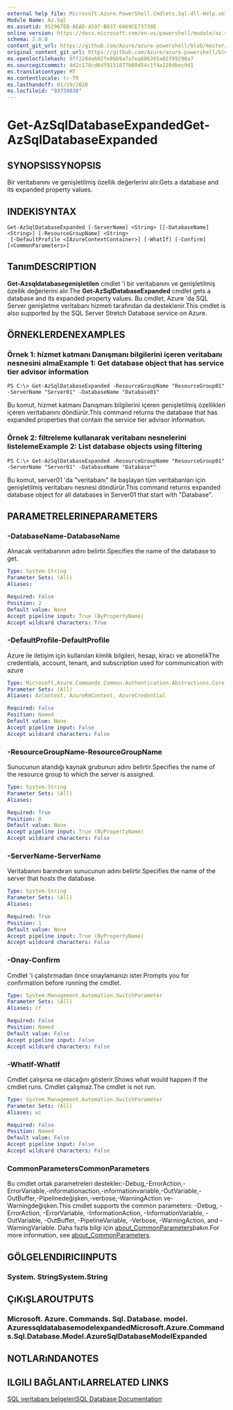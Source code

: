 ```yaml
---
external help file: Microsoft.Azure.PowerShell.Cmdlets.Sql.dll-Help.xml
Module Name: Az.Sql
ms.assetid: 952967EB-AEAD-4597-B837-6669CE73739E
online version: https://docs.microsoft.com/en-us/powershell/module/az.sql/get-azsqldatabaseexpanded
schema: 2.0.0
content_git_url: https://github.com/Azure/azure-powershell/blob/master/src/Sql/Sql/help/Get-AzSqlDatabaseExpanded.md
original_content_git_url: https://github.com/Azure/azure-powershell/blob/master/src/Sql/Sql/help/Get-AzSqlDatabaseExpanded.md
ms.openlocfilehash: 9ff2284e602fe0bb9a7afea886385a02f89298a7
ms.sourcegitcommit: 4d2c178cd6df9151877b08d54c1f4a228dbec9d1
ms.translationtype: MT
ms.contentlocale: tr-TR
ms.lasthandoff: 01/29/2020
ms.locfileid: "93759038"
---
```

# <span data-ttu-id="7e7be-101">Get-AzSqlDatabaseExpanded</span><span class="sxs-lookup"><span data-stu-id="7e7be-101">Get-AzSqlDatabaseExpanded</span></span>

## <span data-ttu-id="7e7be-102">SYNOPSIS</span><span class="sxs-lookup"><span data-stu-id="7e7be-102">SYNOPSIS</span></span>
<span data-ttu-id="7e7be-103">Bir veritabanını ve genişletilmiş özellik değerlerini alır.</span><span class="sxs-lookup"><span data-stu-id="7e7be-103">Gets a database and its expanded property values.</span></span>

## <span data-ttu-id="7e7be-104">INDEKI</span><span class="sxs-lookup"><span data-stu-id="7e7be-104">SYNTAX</span></span>

```
Get-AzSqlDatabaseExpanded [-ServerName] <String> [[-DatabaseName] <String>] [-ResourceGroupName] <String>
 [-DefaultProfile <IAzureContextContainer>] [-WhatIf] [-Confirm] [<CommonParameters>]
```

## <span data-ttu-id="7e7be-105">Tanım</span><span class="sxs-lookup"><span data-stu-id="7e7be-105">DESCRIPTION</span></span>
<span data-ttu-id="7e7be-106">**Get-Azsqldatabasegenişletilen** cmdlet 'i bir veritabanını ve genişletilmiş özellik değerlerini alır.</span><span class="sxs-lookup"><span data-stu-id="7e7be-106">The **Get-AzSqlDatabaseExpanded** cmdlet gets a database and its expanded property values.</span></span>
<span data-ttu-id="7e7be-107">Bu cmdlet, Azure 'da SQL Server genişletme veritabanı hizmeti tarafından da desteklenir.</span><span class="sxs-lookup"><span data-stu-id="7e7be-107">This cmdlet is also supported by the SQL Server Stretch Database service on Azure.</span></span>

## <span data-ttu-id="7e7be-108">ÖRNEKLERDEN</span><span class="sxs-lookup"><span data-stu-id="7e7be-108">EXAMPLES</span></span>

### <span data-ttu-id="7e7be-109">Örnek 1: hizmet katmanı Danışmanı bilgilerini içeren veritabanı nesnesini alma</span><span class="sxs-lookup"><span data-stu-id="7e7be-109">Example 1: Get database object that has service tier advisor information</span></span>
```
PS C:\> Get-AzSqlDatabaseExpanded -ResourceGroupName "ResourceGroup01" -ServerName "Server01" -DatabaseName "Database01"
```

<span data-ttu-id="7e7be-110">Bu komut, hizmet katmanı Danışmanı bilgilerini içeren genişletilmiş özellikleri içeren veritabanını döndürür.</span><span class="sxs-lookup"><span data-stu-id="7e7be-110">This command returns the database that has expanded properties that contain the service tier advisor information.</span></span>

### <span data-ttu-id="7e7be-111">Örnek 2: filtreleme kullanarak veritabanı nesnelerini listeleme</span><span class="sxs-lookup"><span data-stu-id="7e7be-111">Example 2: List database objects using filtering</span></span>
```
PS C:\> Get-AzSqlDatabaseExpanded -ResourceGroupName "ResourceGroup01" -ServerName "Server01" -DatabaseName "Database*"
```

<span data-ttu-id="7e7be-112">Bu komut, server01 'da "veritabanı" ile başlayan tüm veritabanları için genişletilmiş veritabanı nesnesi döndürür.</span><span class="sxs-lookup"><span data-stu-id="7e7be-112">This command returns expanded database object for all databases in Server01 that start with "Database".</span></span>

## <span data-ttu-id="7e7be-113">PARAMETRELERINE</span><span class="sxs-lookup"><span data-stu-id="7e7be-113">PARAMETERS</span></span>

### <span data-ttu-id="7e7be-114">-DatabaseName</span><span class="sxs-lookup"><span data-stu-id="7e7be-114">-DatabaseName</span></span>
<span data-ttu-id="7e7be-115">Alınacak veritabanının adını belirtir.</span><span class="sxs-lookup"><span data-stu-id="7e7be-115">Specifies the name of the database to get.</span></span>

```yaml
Type: System.String
Parameter Sets: (All)
Aliases:

Required: False
Position: 2
Default value: None
Accept pipeline input: True (ByPropertyName)
Accept wildcard characters: True
```

### <span data-ttu-id="7e7be-116">-DefaultProfile</span><span class="sxs-lookup"><span data-stu-id="7e7be-116">-DefaultProfile</span></span>
<span data-ttu-id="7e7be-117">Azure ile iletişim için kullanılan kimlik bilgileri, hesap, kiracı ve abonelik</span><span class="sxs-lookup"><span data-stu-id="7e7be-117">The credentials, account, tenant, and subscription used for communication with azure</span></span>

```yaml
Type: Microsoft.Azure.Commands.Common.Authentication.Abstractions.Core.IAzureContextContainer
Parameter Sets: (All)
Aliases: AzContext, AzureRmContext, AzureCredential

Required: False
Position: Named
Default value: None
Accept pipeline input: False
Accept wildcard characters: False
```

### <span data-ttu-id="7e7be-118">-ResourceGroupName</span><span class="sxs-lookup"><span data-stu-id="7e7be-118">-ResourceGroupName</span></span>
<span data-ttu-id="7e7be-119">Sunucunun atandığı kaynak grubunun adını belirtir.</span><span class="sxs-lookup"><span data-stu-id="7e7be-119">Specifies the name of the resource group to which the server is assigned.</span></span>

```yaml
Type: System.String
Parameter Sets: (All)
Aliases:

Required: True
Position: 0
Default value: None
Accept pipeline input: True (ByPropertyName)
Accept wildcard characters: False
```

### <span data-ttu-id="7e7be-120">-ServerName</span><span class="sxs-lookup"><span data-stu-id="7e7be-120">-ServerName</span></span>
<span data-ttu-id="7e7be-121">Veritabanını barındıran sunucunun adını belirtir.</span><span class="sxs-lookup"><span data-stu-id="7e7be-121">Specifies the name of the server that hosts the database.</span></span>

```yaml
Type: System.String
Parameter Sets: (All)
Aliases:

Required: True
Position: 1
Default value: None
Accept pipeline input: True (ByPropertyName)
Accept wildcard characters: False
```

### <span data-ttu-id="7e7be-122">-Onay</span><span class="sxs-lookup"><span data-stu-id="7e7be-122">-Confirm</span></span>
<span data-ttu-id="7e7be-123">Cmdlet 'i çalıştırmadan önce onaylamanızı ister.</span><span class="sxs-lookup"><span data-stu-id="7e7be-123">Prompts you for confirmation before running the cmdlet.</span></span>

```yaml
Type: System.Management.Automation.SwitchParameter
Parameter Sets: (All)
Aliases: cf

Required: False
Position: Named
Default value: False
Accept pipeline input: False
Accept wildcard characters: False
```

### <span data-ttu-id="7e7be-124">-WhatIf</span><span class="sxs-lookup"><span data-stu-id="7e7be-124">-WhatIf</span></span>
<span data-ttu-id="7e7be-125">Cmdlet çalışırsa ne olacağını gösterir.</span><span class="sxs-lookup"><span data-stu-id="7e7be-125">Shows what would happen if the cmdlet runs.</span></span>
<span data-ttu-id="7e7be-126">Cmdlet çalışmaz.</span><span class="sxs-lookup"><span data-stu-id="7e7be-126">The cmdlet is not run.</span></span>

```yaml
Type: System.Management.Automation.SwitchParameter
Parameter Sets: (All)
Aliases: wi

Required: False
Position: Named
Default value: False
Accept pipeline input: False
Accept wildcard characters: False
```

### <span data-ttu-id="7e7be-127">CommonParameters</span><span class="sxs-lookup"><span data-stu-id="7e7be-127">CommonParameters</span></span>
<span data-ttu-id="7e7be-128">Bu cmdlet ortak parametreleri destekler:-Debug,-ErrorAction,-ErrorVariable,-ınformationaction,-ınformationvariable,-OutVariable,-OutBuffer,-Pipelinedeğişken,-verbose,-WarningAction ve-Warningdeğişken.</span><span class="sxs-lookup"><span data-stu-id="7e7be-128">This cmdlet supports the common parameters: -Debug, -ErrorAction, -ErrorVariable, -InformationAction, -InformationVariable, -OutVariable, -OutBuffer, -PipelineVariable, -Verbose, -WarningAction, and -WarningVariable.</span></span> <span data-ttu-id="7e7be-129">Daha fazla bilgi için [about_CommonParameters](https://go.microsoft.com/fwlink/?LinkID=113216)bakın.</span><span class="sxs-lookup"><span data-stu-id="7e7be-129">For more information, see [about_CommonParameters](https://go.microsoft.com/fwlink/?LinkID=113216).</span></span>

## <span data-ttu-id="7e7be-130">GÖLGELENDIRICI</span><span class="sxs-lookup"><span data-stu-id="7e7be-130">INPUTS</span></span>

### <span data-ttu-id="7e7be-131">System. String</span><span class="sxs-lookup"><span data-stu-id="7e7be-131">System.String</span></span>

## <span data-ttu-id="7e7be-132">ÇıKıŞLAR</span><span class="sxs-lookup"><span data-stu-id="7e7be-132">OUTPUTS</span></span>

### <span data-ttu-id="7e7be-133">Microsoft. Azure. Commands. Sql. Database. model. Azuressqldatabasemodelexpanded</span><span class="sxs-lookup"><span data-stu-id="7e7be-133">Microsoft.Azure.Commands.Sql.Database.Model.AzureSqlDatabaseModelExpanded</span></span>

## <span data-ttu-id="7e7be-134">NOTLARıNDA</span><span class="sxs-lookup"><span data-stu-id="7e7be-134">NOTES</span></span>

## <span data-ttu-id="7e7be-135">ILGILI BAĞLANTıLAR</span><span class="sxs-lookup"><span data-stu-id="7e7be-135">RELATED LINKS</span></span>

[<span data-ttu-id="7e7be-136">SQL veritabanı belgeleri</span><span class="sxs-lookup"><span data-stu-id="7e7be-136">SQL Database Documentation</span></span>](https://docs.microsoft.com/azure/sql-database/)
